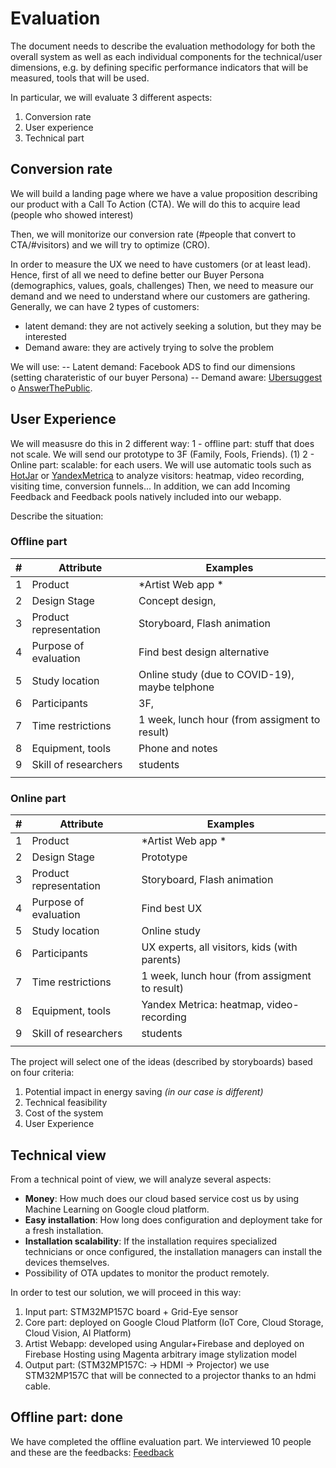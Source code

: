 # Evaluation
The document needs to describe the evaluation methodology for both the overall system as well as each individual components for the technical/user dimensions, e.g. by defining specific performance indicators that will be measured, tools that will be used.

In particular, we will evaluate 3 different aspects: 
1. Conversion rate
2. User experience
3. Technical part

## Conversion rate
We will build a landing page where we have a value proposition describing our product  with a Call To Action (CTA).
We will do this to acquire lead (people who showed interest)

Then, we will monitorize our conversion rate (#people that convert to CTA/#visitors) and we will try to optimize (CRO).

In order to measure the UX we need to have customers (or at least lead).
Hence, first of all we need to define better our Buyer Persona (demographics, values, goals, challenges)
Then, we need to measure our demand and we need to understand where our customers are gathering.
Generally, we can have 2 types of customers:
- latent demand: they are not actively seeking a solution, but they may be interested
- Demand aware: they are actively trying to solve the problem

We will use:
--  Latent demand: Facebook ADS to find our dimensions (setting charateristic of our buyer Persona)
--  Demand aware: [Ubersuggest](https://neilpatel.com/ubersuggest/) o [AnswerThePublic](https://answerthepublic.com/). 


## User Experience
We will measusre do this in 2 different way:
1 - offline part: stuff that does not scale. We will send our prototype to 3F (Family, Fools, Friends). (1)
2 - Online part: scalable: for each users. We will use automatic tools such as [HotJar](https://www.hotjar.com/) or [YandexMetrica](https://metrica.yandex.com/about) to analyze
visitors: heatmap, video recording, visiting time, conversion funnels...
In addition, we can add Incoming Feedback and Feedback pools natively included into our webapp.


Describe the situation:
### Offline part
| #    | Attribute              | Examples                                                |
| ---- | ---------------------- | ------------------------------------------------------- |
| 1    | Product                | *Artist Web app *                                                |
| 2    | Design Stage           | Concept design,                 |
| 3    | Product representation | Storyboard, Flash animation                             |
| 4    | Purpose of evaluation  | Find best design alternative                            |
| 5    | Study location         | Online study (due to COVID-19), maybe telphone          |
| 6    | Participants           | 3F,            |
| 7    | Time restrictions      | 1 week, lunch hour (from assigment to result) |
| 8    | Equipment, tools       | Phone and notes            |
| 9    | Skill of researchers   | students                  |
|      |                        |                                                         |


### Online part
| #    | Attribute              | Examples                                                |
| ---- | ---------------------- | ------------------------------------------------------- |
| 1    | Product                | *Artist Web app *                                                |
| 2    | Design Stage           | Prototype                 |
| 3    | Product representation | Storyboard, Flash animation                             |
| 4    | Purpose of evaluation  | Find best UX                            |
| 5    | Study location         | Online study        |
| 6    | Participants           | UX experts, all visitors, kids (with parents)           |
| 7    | Time restrictions      | 1 week, lunch hour (from assigment to result) |
| 8    | Equipment, tools       | Yandex Metrica: heatmap, video-recording            |
| 9    | Skill of researchers   | students                  |
|      |                        |                                                         |


The project will select one of the ideas (described by storyboards) based on four criteria:

1. Potential impact in energy saving *(in our case is different)*
2. Technical feasibility
3. Cost of the system
4. User Experience

## Technical view
From a technical point of view, we will analyze several aspects:
- **Money**: How much does our cloud based service cost us by using Machine Learning on Google cloud platform.
- **Easy installation**: How long does configuration and deployment take for a fresh installation.
- **Installation scalability**: If the installation requires specialized technicians or once configured, the installation managers can install the devices themselves.
- Possibility of OTA updates to monitor the product remotely.

In order to test our solution, we will proceed in this way:
1. Input part: STM32MP157C board + Grid-Eye sensor
2. Core part: deployed on Google Cloud Platform (IoT Core, Cloud Storage, Cloud Vision, AI Platform)
3. Artist Webapp: developed using Angular+Firebase and deployed on Firebase Hosting using Magenta   arbitrary image stylization model
4. Output part: (STM32MP157C: -> HDMI -> Projector) we use STM32MP157C that will be connected to a projector thanks to an hdmi cable.

## Offline part: done

We have completed the offline evaluation part.
We interviewed 10 people and these are the feedbacks:
[Feedback](users_opinion.md)

